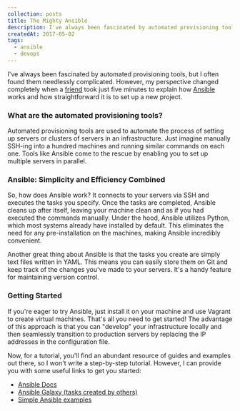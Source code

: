 ```yaml
---
collection: posts
title: The Mighty Ansible
description: I've always been fascinated by automated provisioning tools, but I often found them needlessly complicated. However, my perspective changed completely when I heard about Ansible...
createdAt: 2017-05-02
tags:
  - ansible
  - devops
---
```


I've always been fascinated by automated provisioning tools, but I often found them needlessly complicated. However, my perspective changed completely when a [friend](https://www.linkedin.com/in/djordjeparovic/) took just five minutes to explain how [Ansible](https://www.ansible.com/) works and how straightforward it is to set up a new project.

### What are the automated provisioning tools?

Automated provisioning tools are used to automate the process of setting up servers or clusters of servers in an infrastructure. Just imagine manually SSH-ing into a hundred machines and running similar commands on each one. Tools like Ansible come to the rescue by enabling you to set up multiple servers in parallel.

### Ansible: Simplicity and Efficiency Combined

So, how does Ansible work? It connects to your servers via SSH and executes the tasks you specify. Once the tasks are completed, Ansible cleans up after itself, leaving your machine clean and as if you had executed the commands manually. Under the hood, Ansible utilizes Python, which most systems already have installed by default. This eliminates the need for any pre-installation on the machines, making Ansible incredibly convenient.

Another great thing about Ansible is that the tasks you create are simply text files written in YAML. This means you can easily store them on Git and keep track of the changes you've made to your servers. It's a handy feature for maintaining version control.

### Getting Started

If you're eager to try Ansible, just install it on your machine and use Vagrant to create virtual machines. That's all you need to get started! The advantage of this approach is that you can "develop" your infrastructure locally and then seamlessly transition to production servers by replacing the IP addresses in the configuration file.

Now, for a tutorial, you'll find an abundant resource of guides and examples out there, so I won't write a step-by-step tutorial. However, I can provide you with some useful links to get you started:

- [Ansible Docs](http://docs.ansible.com/ansible/intro.html)
- [Ansible Galaxy (tasks created by others)](https://galaxy.ansible.com)
- [Simple Ansible examples](https://github.com/ansible/ansible-examples)
